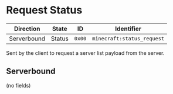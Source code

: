 # Request Status
| Direction   | State      | ID     | Identifier            |
| ----------- | ---------- | ------ | --------------------- |
| Serverbound | Status     | `0x00` | `minecraft:status_request` |

Sent by the client to request a server list payload from the server.

## Serverbound
(no fields)